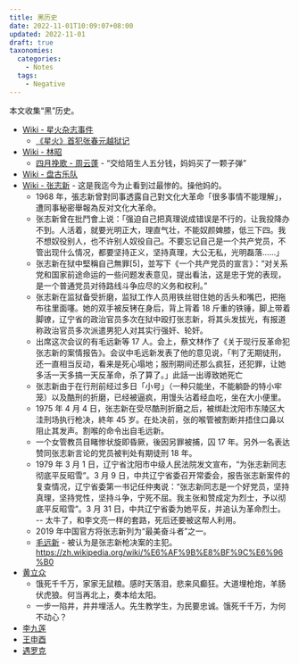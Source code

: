 ```yaml
---
title: 黑历史
date: 2022-11-01T10:09:07+08:00
updated: 2022-11-01
draft: true
taxonomies:
  categories:
    - Notes
  tags:
    - Negative
---
```


本文收集“黑”历史。

<!-- more -->

- [Wiki - 星火杂志事件](<https://zh.wikipedia.org/wiki/%E6%98%9F%E7%81%AB_(1960%E5%B9%B4%E6%9D%82%E5%BF%97)>)
  - [《星火》首犯张春元越狱记](https://www.secretchina.com/news/gb/2014/06/23/544767.html)
- [Wiki - 林昭](https://zh.wikipedia.org/wiki/%E6%9E%97%E6%98%AD)
  - [四月挽歌 - 周云蓬](https://www.youtube.com/watch?v=3ErBRUTIGPU) - “交给陌生人五分钱，妈妈买了一颗子弹”
- [Wiki - 盘古乐队](https://zh.wikipedia.org/wiki/%E7%9B%A4%E5%8F%A4%E6%A8%82%E5%9C%98)
- [Wiki - 张志新](https://zh.wikipedia.org/wiki/%E5%BC%A0%E5%BF%97%E6%96%B0) - 这是我迄今为止看到过最惨的。操他妈的。
  - 1968 年，張志新曾對同事透露自己對文化大革命「很多事情不能理解」，遭同事秘密舉報為反对文化大革命。
  - 张志新曾在批鬥會上说：「强迫自己把真理说成错误是不行的，让我投降办不到。人活着，就要光明正大，理直气壮，不能奴颜婢膝，低三下四。我不想奴役别人，也不许别人奴役自己。不要忘记自己是一个共产党员，不管出现什么情况，都要坚持正义，坚持真理，大公无私，光明磊落……」
  - 张志新在狱中堅稱自己無罪[5]，並写下《一个共产党员的宣言》：“对关系党和国家前途命运的一些问题发表意见，提出看法，这是忠于党的表现，是一个普通党员对待路线斗争应尽的义务和权利。”
  - 张志新在监狱备受折磨，监狱工作人员用铁丝钳住她的舌头和嘴巴，把拖布往里面噻。她的双手被反铐在身后，背上背着 18 斤重的铁锤，脚上带着脚镣，辽宁省的政治官员多次在狱中殴打张志新，将其头发拔光，有报道称政治官员多次派遣男犯人对其实行强奸、轮奸。
  - 出席这次会议的有毛远新等 17 人。会上，蔡文林作了《关于现行反革命犯张志新的案情报告》。会议中毛远新发表了他的意见说，「判了无期徒刑，还一直相当反动，看来是死心塌地；服刑期间还那么疯狂，还犯罪，让她多活一天多搞一天反革命，杀了算了。」此話一出導致她死亡
  - 张志新由于在行刑前经过多日「小号」（一种只能坐，不能躺卧的特小牢笼）以及酷刑的折磨，已经被逼疯，用馒头沾着经血吃，坐在大小便里。
  - 1975 年 4 月 4 日，张志新在受尽酷刑折磨之后，被绑赴沈阳市东陵区大洼刑场执行枪决，終年 45 岁。在处决前，张的喉管被割断并捂住口鼻以阻止其发声。割喉的命令出自毛远新。
  - 一个女管教员目睹惨状旋即昏厥，後因另罪被捕，囚 17 年。另外一名表达赞同张志新言论的党员被判处有期徒刑 18 年。
  - 1979 年 3 月 1 日，辽宁省沈阳市中级人民法院发文宣布，“为张志新同志彻底平反昭雪”。3 月 9 日，中共辽宁省委召开常委会，报告张志新案件的复查情况，辽宁省委第一书记任仲夷说：“张志新同志是一个好党员，坚持真理，坚持党性，坚持斗争，宁死不屈。我主张和赞成定为烈士，予以彻底平反昭雪”。3 月 31 日，中共辽宁省委为她平反，并追认为革命烈士。 -- 太牛了，和李文亮一样的套路，死后还要被这帮人利用。
  - 2019 年中国官方将张志新列为“最美奋斗者”之一。
  - [毛远新](https://zh.wikipedia.org/wiki/%E6%AF%9B%E8%BF%9C%E6%96%B0) - 被认为是张志新枪决案的主犯。https://zh.wikipedia.org/wiki/%E6%AF%9B%E8%BF%9C%E6%96%B0
- [黄立众](https://zh.wikipedia.org/wiki/%E9%BB%84%E7%AB%8B%E4%BC%97)
  - 饿死千千万，家家无鼠粮。感时天落泪，悲来风癫狂。大道埋枪炮，羊肠伏虎狼。何当再北上，奏本给太阳。
  - 一步一陷井，井井埋活人。先生教学生，为民要忠诚。饿死千千万，为何不动心？
- [李九莲](https://zh.wikipedia.org/wiki/%E6%9D%8E%E4%B9%9D%E8%8E%B2)
- [王申酉](https://zh.wikipedia.org/wiki/%E7%8E%8B%E7%94%B3%E9%85%89)
- [遇罗克](https://zh.wikipedia.org/wiki/%E9%81%87%E7%BD%97%E5%85%8B)

